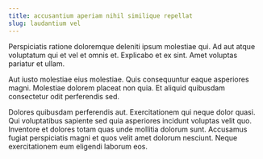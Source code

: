 ```yaml
---
title: accusantium aperiam nihil similique repellat
slug: laudantium vel
---
```


Perspiciatis ratione doloremque deleniti ipsum molestiae qui. Ad aut atque voluptatum qui et vel et omnis et. Explicabo et ex sint. Amet voluptas pariatur et ullam.

Aut iusto molestiae eius molestiae. Quis consequuntur eaque asperiores magni. Molestiae dolorem placeat non quia. Et aliquid quibusdam consectetur odit perferendis sed.

Dolores quibusdam perferendis aut. Exercitationem qui neque dolor quasi. Qui voluptatibus sapiente sed quia asperiores incidunt voluptas velit quo. Inventore et dolores totam quas unde mollitia dolorum sunt. Accusamus fugiat perspiciatis magni et quos velit amet dolorum nesciunt. Neque exercitationem eum eligendi laborum eos.
